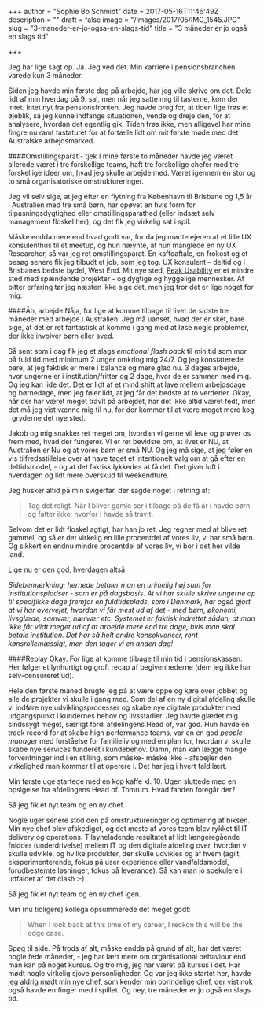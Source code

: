 +++
author = "Sophie Bo Schmidt"
date = 2017-05-16T11:46:49Z
description = ""
draft = false
image = "/images/2017/05/IMG_1545.JPG"
slug = "3-maneder-er-jo-ogsa-en-slags-tid"
title = "3 måneder er jo også en slags tid"

+++


Jeg har lige sagt op. Ja. Jeg ved det. Min karriere i pensionsbranchen varede kun 3 måneder. 
 
Siden jeg havde min første dag på arbejde, har jeg ville skrive om det. Dele lidt af min hverdag på 9. sal, men når jeg satte mig til tasterne, kom der intet. Intet nyt fra pensionsfronten. Jeg havde brug for, at tiden lige frøs et øjeblik, så jeg kunne indfange situationen, vende og dreje den, for at analysere, hvordan det egentlig gik. Tiden frøs ikke, men alligevel har mine fingre nu ramt tastaturet for at fortælle lidt om mit første møde med det Australske arbejdsmarked. 
 
####Omstillingsparat - tjek
I mine første to måneder havde jeg været allerede været i tre forskellige teams, haft tre forskellige chefer med tre forskellige ideer om, hvad jeg skulle arbejde med. Været igennem én stor og to små organisatoriske omstruktureringer. 

Jeg vil selv sige, at jeg efter en flytning fra København til Brisbane og 1,5 år i Australien med tre små børn, har opøvet en hvis form for tilpasningsdygtighed eller omstillingsparathed (eller indsæt selv management floskel her), og det fik jeg virkelig sat i spil.    

Måske endda mere end hvad godt var, for da jeg mødte ejeren af et lille UX konsulenthus til et meetup, og hun nævnte, at hun manglede en ny UX Researcher, så var jeg ret omstillingsparat. En kaffeaftale, en frokost og et besøg senere fik jeg tilbudt et job, som jeg tog. UX konsulent – deltid og i Brisbanes bedste bydel, West End. Mit nye sted, [Peak Usability](https://www.peakusability.com.au/) er et mindre sted med spændende projekter - og dygtige og hyggelige mennesker. Af bitter erfaring tør jeg næsten ikke sige det, men jeg tror det er lige noget for mig. 

####Åh, arbejde
Nåja, for lige at komme tilbage til livet de sidste tre måneder med arbejde i Australien. Jeg må uanset, hvad der er sket, bare sige, at det er ret fantastisk at komme i gang med at løse nogle problemer, der ikke involver børn eller sved. 

Så sent som i dag fik jeg et slags *emotional flash back* til min tid som mor på fuld tid med minimum 2 unger omkring mig 24/7. Og jeg konstaterede bare, at jeg faktisk er mere i balance og mere glad nu. 3 dages arbejde, hvor ungerne er i institution/fritter og 2 dage, hvor de er sammen med mig. Og jeg kan lide det. Det er lidt af et mind shift at lave mellem arbejdsdage og børnedage, men jeg føler lidt, at jeg får det bedste af to verdener. Okay, når der har været meget travlt på arbejdet, har det ikke altid været fedt, men det må jeg vist vænne mig til nu, for der kommer til at være meget mere kog i gryderne det nye sted. 

Jakob og mig snakker ret meget om, hvordan vi gerne vil leve og prøver os frem med, hvad der fungerer. Vi er ret bevidste om, at livet er NU, at Australien er Nu og at vores børn er små NU. Og jeg må sige, at jeg føler en vis tilfredsstillelse over at have taget et intentionelt valg om at gå efter en deltidsmodel, - og at det faktisk lykkedes at få det. Det giver luft i hverdagen og lidt mere overskud til weekendture.

Jeg husker altid på min svigerfar, der sagde noget i retning af: 

>Tag det roligt. Når I bliver gamle ser i tilbage på de få år i havde børn og fatter ikke, hvorfor I havde så travlt. 

Selvom det er lidt floskel agtigt, har han jo ret. Jeg regner med at blive ret gammel, og så *er* det virkelig en lille procentdel af vores liv, vi har små børn. Og sikkert en endnu mindre procentdel af vores liv, vi bor i det her vilde land.   

Lige nu er den god, hverdagen altså.

*Sidebemærkning: hernede betaler man en urimelig høj sum for institutionspladser - som er på dagsbasis. At vi har skulle skrive ungerne op til specifikke dage fremfor en fuldtidsplads, som i Danmark, har også gjort at vi har overvejet, hvordan vi får mest ud af det - med børn, økonomi, livsglæde, samvær, nærvær etc. Systemet er faktisk indrettet sådan, at man ikke får vildt meget ud af at arbejde mere end tre dage, hvis man skal betale institution. Det har så helt andre konsekvenser, rent kønsrollemæssigt, men den tager vi en anden dag!* 

####Replay
Okay. For lige at komme tilbage til min tid i pensionskassen. Her følger et lynhurtigt og groft recap af begivenhederne (dem jeg ikke har selv-censureret ud). 
 
Hele den første måned brugte jeg på at være oppe og køre over jobbet og alle de projekter vi skulle i gang med. Som del af en ny digital afdeling skulle vi indføre nye udviklingsprocesser og skabe nye digitale produkter med udgangspunkt i kundernes behov og livsstadier. Jeg havde glædet mig sindssygt meget, særligt fordi afdelingens Head of, var god. Hun havde en track record for at skabe high performance teams, var en en god *people manager* med forståelse for familieliv og med en plan for, hvordan vi skulle skabe nye services funderet i kundebehov. Damn, man kan lægge mange forventninger ind i en stilling, som måske- måske ikke - afspejler den virkelighed man kommer til at operere i. Det har jeg i hvert fald lært.
 
Min første uge startede med en kop kaffe kl. 10. Ugen sluttede med en opsigelse fra afdelingens Head of. Tomrum. Hvad fanden foregår der? 
 
Så jeg fik et nyt team og en ny chef.

Nogle uger senere stod den på omstruktureringer og optimering af biksen. Min nye chef blev afskediget, og det meste af vores team blev rykket til IT delivery og operations. Tilsyneladende resultatet af lidt længeregående fnidder (underdrivelse) mellem IT og den digitale afdeling over, hvordan vi skulle udvikle, og hvilke produkter, der skulle udvikles og af hvem (agilt, eksperimenterende, fokus på user experience eller vandfaldsmodel, forudbestemte løsninger, fokus på leverance). Så kan man jo spekulere i udfaldet af det clash :-)

Så jeg fik et nyt team og en ny chef igen. 

Min (nu tidligere) kollega opsummerede det meget godt: 
>When I look back at this time of my career, I reckon this will be the edge case.  
 
Spøg til side. På trods af alt, måske endda på grund af alt, har det været nogle fede måneder, - jeg har lært mere om organisational behaviour end man kan på noget kursus. Og tro mig, jeg har været på kursus i det. Har mødt nogle virkelig sjove personligheder. Og var jeg ikke startet her, havde jeg aldrig mødt min nye chef, som kender min oprindelige chef, der vist nok også havde en finger med i spillet. Og hey, tre måneder er jo også en slags tid.

